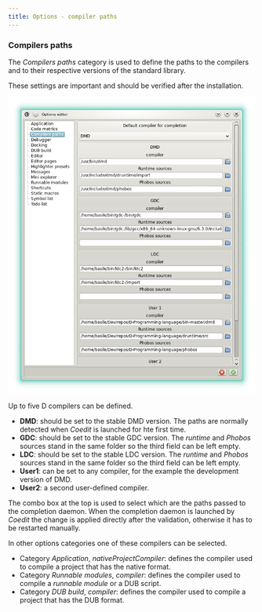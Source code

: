 ```yaml
---
title: Options - compiler paths
---
```


### Compilers paths

The _Compilers paths_ category is used to define the paths to the compilers and to their respective versions of the standard library.

These settings are important and should be verified after the installation.

![](img/compilers_paths.png)

Up to five D compilers can be defined.

* __DMD__: should be set to the stable DMD version. The paths are normally detected when _Coedit_ is launched for hte first time.
* __GDC__: should be set to the stable GDC version. The _runtime_ and _Phobos_ sources stand in the same folder so the third field can be left empty.
* __LDC__: should be set to the stable LDC version. The _runtime_ and _Phobos_ sources stand in the same folder so the third field can be left empty.
* __User1__: can be set to any compiler, for the example the development version of DMD.
* __User2__: a second user-defined compiler.

The combo box at the top is used to select which are the paths passed to the completion daemon. 
When the completion daemon is launched by _Coedit_ the change is applied directly after the validation, otherwise it has to be restarted manually.

In other options categories one of these compilers can be selected.

* Category _Application_, _nativeProjectCompiler_: defines the compiler used to compile a project that has the native format.
* Category _Runnable modules_, _compiler_: defines the compiler used to compile a _runnable module_ or a DUB script.
* Category _DUB build_, _compiler_: defines the compiler used to compile a project that has the DUB format.